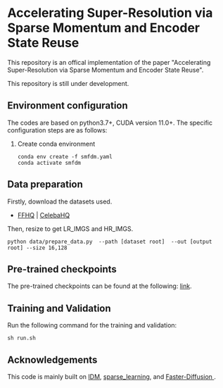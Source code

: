 <TOC>

# Accelerating Super-Resolution via Sparse Momentum and Encoder State Reuse

This repository is an offical implementation of the paper "Accelerating Super-Resolution via Sparse Momentum and Encoder State Reuse".

This repository is still under development.

## Environment configuration

The codes are based on python3.7+, CUDA version 11.0+. The specific configuration steps are as follows:

1. Create conda environment
   
   ```shell
   conda env create -f smfdm.yaml
   conda activate smfdm
   ```
## Data preparation
Firstly, download the datasets used.
- [FFHQ](https://github.com/NVlabs/ffhq-dataset) | [CelebaHQ](https://www.kaggle.com/badasstechie/celebahq-resized-256x256)

Then, resize to get LR_IMGS and HR_IMGS.
```
python data/prepare_data.py  --path [dataset root]  --out [output root] --size 16,128 
```
## Pre-trained checkpoints

The pre-trained checkpoints can be found at the following: [link](https://drive.google.com/drive/folders/1VISy9fVWa9iOSr6F4oVtKVTOViWuKohQ?usp=drive_link).
## Training and Validation
Run the following command for the training and validation:

   ```shell
   sh run.sh
   ```
## Acknowledgements
This code is mainly built on [IDM](https://github.com/Ree1s/IDM), [sparse_learning](https://github.com/TimDettmers/sparse_learning), and [Faster-Diffusion
](https://github.com/hutaiHang/Faster-Diffusion).
